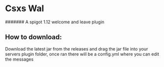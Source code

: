 # Csxs Wal
####### A spigot 1.12 welcome and leave plugin

## How to download:
Download the latest jar from the releases and drag the jar file into your servers plugin folder, once ran there will be a config.yml where you can edit the messages
